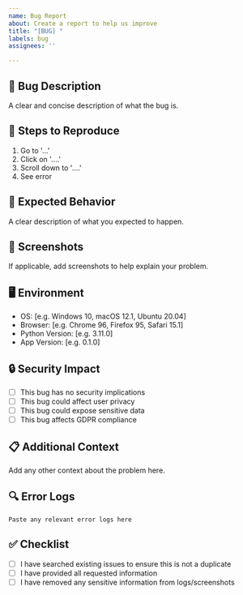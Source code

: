 ```yaml
---
name: Bug Report
about: Create a report to help us improve
title: "[BUG] "
labels: bug
assignees: ''

---
```


## 🐛 Bug Description
A clear and concise description of what the bug is.

## 🔄 Steps to Reproduce
1. Go to '...'
2. Click on '....'
3. Scroll down to '....'
4. See error

## 🎯 Expected Behavior
A clear description of what you expected to happen.

## 📱 Screenshots
If applicable, add screenshots to help explain your problem.

## 🖥️ Environment
- OS: [e.g. Windows 10, macOS 12.1, Ubuntu 20.04]
- Browser: [e.g. Chrome 96, Firefox 95, Safari 15.1]
- Python Version: [e.g. 3.11.0]
- App Version: [e.g. 0.1.0]

## 🔒 Security Impact
- [ ] This bug has no security implications
- [ ] This bug could affect user privacy
- [ ] This bug could expose sensitive data
- [ ] This bug affects GDPR compliance

## 📋 Additional Context
Add any other context about the problem here.

## 🔍 Error Logs
```
Paste any relevant error logs here
```

## ✅ Checklist
- [ ] I have searched existing issues to ensure this is not a duplicate
- [ ] I have provided all requested information
- [ ] I have removed any sensitive information from logs/screenshots